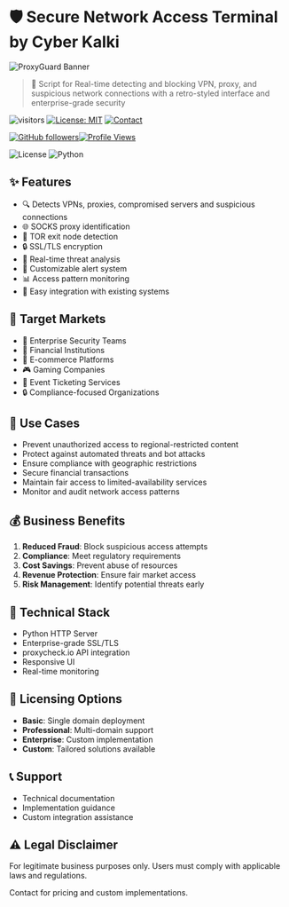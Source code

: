 # 🛡️ Secure Network Access Terminal by Cyber Kalki

![ProxyGuard Banner](https://i.imgur.com/v587jYm.jpeg)

> 🚀 Script for Real-time detecting and blocking VPN, proxy, and suspicious network connections with a retro-styled interface and enterprise-grade security 

![visitors](https://visitor-badge.laobi.icu/badge?page_id=cyberkalki.subdomain-scanner)
[![License: MIT](https://img.shields.io/badge/License-MIT-yellow.svg)](https://opensource.org/licenses/MIT)
[![Contact](https://img.shields.io/badge/Telegram-2CA5E0?style=flat&logo=telegram&logoColor=white)](https://t.me/+mt89ex-DKJlkNDBl)

[![GitHub followers](https://img.shields.io/github/followers/krivadna?style=social)](https://github.com/krivadna)[![Profile Views](https://komarev.com/ghpvc/?username=krivadna&color=blueviolet)](https://github.com/krivadna)

![License](https://img.shields.io/badge/license-MIT-green)
![Python](https://img.shields.io/badge/python-3.6%2B-blue)

## ✨ Features

- 🔍 Detects VPNs, proxies, compromised servers and suspicious connections
- 🌐 SOCKS proxy identification
- 🧅 TOR exit node detection
- 🔒 SSL/TLS encryption
- 🎯 Real-time threat analysis
- 🚨 Customizable alert system
- 📊 Access pattern monitoring
- 🔄 Easy integration with existing systems

## 🎯 Target Markets

- 🏢 Enterprise Security Teams
- 🏦 Financial Institutions
- 🏪 E-commerce Platforms
- 🎮 Gaming Companies
- 🎫 Event Ticketing Services
- 🔒 Compliance-focused Organizations

## 💼 Use Cases

- Prevent unauthorized access to regional-restricted content
- Protect against automated threats and bot attacks
- Ensure compliance with geographic restrictions
- Secure financial transactions
- Maintain fair access to limited-availability services
- Monitor and audit network access patterns


## 💰 Business Benefits

1. **Reduced Fraud**: Block suspicious access attempts
2. **Compliance**: Meet regulatory requirements
3. **Cost Savings**: Prevent abuse of resources
4. **Revenue Protection**: Ensure fair market access
5. **Risk Management**: Identify potential threats early


## 🔧 Technical Stack

- Python HTTP Server
- Enterprise-grade SSL/TLS
- proxycheck.io API integration
- Responsive UI
- Real-time monitoring

## 📄 Licensing Options

- **Basic**: Single domain deployment
- **Professional**: Multi-domain support
- **Enterprise**: Custom implementation
- **Custom**: Tailored solutions available

## 📞 Support

- Technical documentation
- Implementation guidance
- Custom integration assistance


## ⚠️ Legal Disclaimer

For legitimate business purposes only. Users must comply with applicable laws and regulations.

Contact for pricing and custom implementations.
